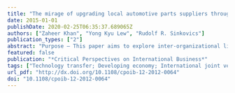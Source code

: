 ```yaml
---
title: "The mirage of upgrading local automotive parts suppliers through the creation of vertical linkages with MNEs in developing economies"
date: 2015-01-01
publishDate: 2020-02-25T06:35:37.689065Z
authors: ["Zaheer Khan", "Yong Kyu Lew", "Rudolf R. Sinkovics"]
publication_types: ["2"]
abstract: "Purpose – This paper aims to explore inter-organizational linkages and the extent of technology transfer and develop propositions related to the linkages, technology transfer and upgrading of local suppliers in developing economies. Design/methodology/approach – The authors conduct a literature review and 50 exploratory interviews with senior managers and policymakers in the automotive parts industry of Pakistan. Findings – The data revealed that three major international joint ventures (IJVs) established in the automotive industry of Pakistan have created significant vertical linkages. However, advanced high-level technology transfer has not actually taken place due to the following reasons: IJV parents are reluctant to engage in technology transfer, there is limited support from local government and local suppliers exhibit limited improvement in their innovation capability. The vertical linkage creation and low-medium technology transfer contributes to incremental product upgrading of the local suppliers, rather than their process upgrading and insertion into the global value chain (GVC). Research limitations/implications – This research looked at technology interactions between IJVs and local tier-1 suppliers (not tier 2 and tier 3) in Pakistan’s automotive industry. This paper’ illustrative case indicates what is required for local suppliers in developing economies to make breakthrough upgrades of their products and processes through their vertical linkages with foreign-owned indigenous firms. Originality/value – Unlike prior research, the authors investigate the role of inter-organizational linkages and the extent of technology transfer, and how these affect local suppliers’ product/process upgrading in the local value chain. Highlighting the illusion of upgrading in the GVC, this paper reveals the difficulties involved in upgrading suppliers’ positions (e.g. insertion and functional upgrading in the GVC) through their vertical linkages with foreign multinational enterprises in developing economies. The illusion of upgrading sheds a rather disappointing light on the position of developing country supplier vis-à-vis their powerful international partners."
featured: false
publication: "*Critical Perspectives on International Business*"
tags: ["Technology transfer; Developing economy; International joint ventures; Upgrading; Vertical linkages"]
url_pdf: "http://dx.doi.org/10.1108/cpoib-12-2012-0064"
doi: "10.1108/cpoib-12-2012-0064"
---
```


